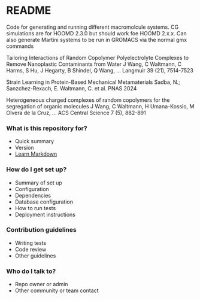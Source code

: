# README #

Code for generating and running different macromolcule systems. CG simulations are for HOOMD 2.3.0 but should work foe HOOMD 2.x.x. Can also generate Martini systems to be run in GROMACS via the normal gmx commands 


Tailoring Interactions of Random Copolymer Polyelectrolyte Complexes to Remove Nanoplastic Contaminants from Water
J Wang, C Waltmann, C Harms, S Hu, J Hegarty, B Shindel, Q Wang, ...
Langmuir 39 (21), 7514-7523


Strain Learning in Protein-Based Mechanical Metamaterials 
Sadba, N.; Sanzchez-Rexach, E. Waltmann, C. et al.
PNAS 2024

Heterogeneous charged complexes of random copolymers for the segregation of organic molecules
J Wang, C Waltmann, H Umana-Kossio, M Olvera de la Cruz, ...
ACS Central Science 7 (5), 882-891

### What is this repository for? ###

* Quick summary
* Version
* [Learn Markdown](https://bitbucket.org/tutorials/markdowndemo)

### How do I get set up? ###

* Summary of set up
* Configuration
* Dependencies
* Database configuration
* How to run tests
* Deployment instructions

### Contribution guidelines ###

* Writing tests
* Code review
* Other guidelines

### Who do I talk to? ###

* Repo owner or admin
* Other community or team contact
